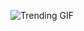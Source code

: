 ![Trending GIF](https://media4.giphy.com/media/v1.Y2lkPThiYjIxNzcyYnY1NWR5djh6bHFuN3NqMnp3MGRrdjlxOGdqZ201NmR0cDV0bnlpMSZlcD12MV9naWZzX3NlYXJjaCZjdD1n/wQAbcl6iDnawokpLj9/giphy.gif)
